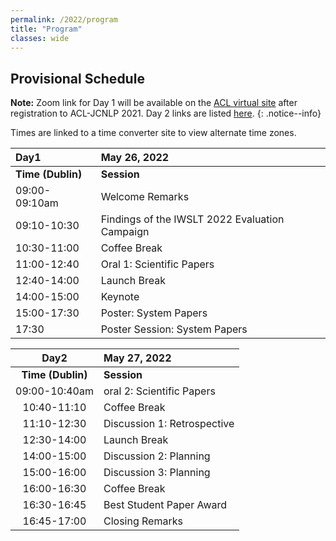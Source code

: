 ```yaml
---
permalink: /2022/program
title: "Program"
classes: wide
---
```


## Provisional Schedule
<!-- time converter links on times, zoom links for sessions to come -->

**Note:** Zoom link for Day 1 will be available on the [ACL virtual site](https://underline.io/events/167/sessions?eventSessionId=6299) after registration to ACL-JCNLP 2021. Day 2 links are listed [here](/assets/pdfs/IWSLT21-Q&As.pdf).
{: .notice--info}

Times are linked to a time converter site to view alternate time zones.  

| Day1 | May 26, 2022 |
| :-- | :-- |
| **Time (Dublin)** | **Session** |
| 09:00-09:10am | Welcome Remarks |
| 09:10-10:30 | Findings of the IWSLT 2022 Evaluation Campaign |
| 10:30-11:00 | Coffee Break |  
| 11:00-12:40 | Oral 1: Scientific Papers |  
| 12:40-14:00 | Launch Break |  
| 14:00-15:00 | Keynote |  
| 15:00-17:30 | Poster: System Papers |
| 17:30 | Poster Session: System Papers |

| Day2 | May 27, 2022 |
| :---: | :-- |
| **Time (Dublin)** | **Session** |
| 09:00-10:40am | oral 2: Scientific Papers|
| 10:40-11:10 | Coffee Break |  
| 11:10-12:30 | Discussion 1: Retrospective |  
| 12:30-14:00 | Launch Break |  
| 14:00-15:00 | Discussion 2: Planning  |  
| 15:00-16:00 | Discussion 3: Planning  | 
| 16:00-16:30 | Coffee Break   | 
| 16:30-16:45 | Best Student Paper Award |
| 16:45-17:00 | Closing Remarks |

